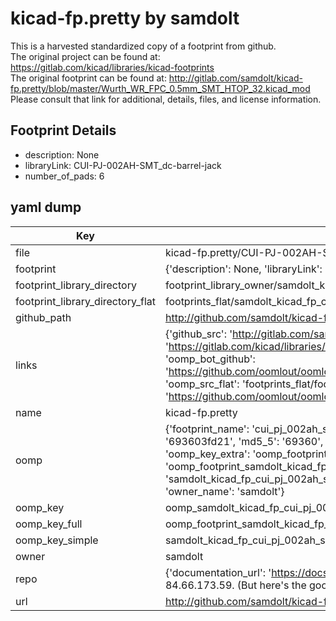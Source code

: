 # kicad-fp.pretty by samdolt  
This is a harvested standardized copy of a footprint from github.  
The original project can be found at:  
https://gitlab.com/kicad/libraries/kicad-footprints  
The original footprint can be found at:
http://gitlab.com/samdolt/kicad-fp.pretty/blob/master/Wurth_WR_FPC_0.5mm_SMT_HTOP_32.kicad_mod
Please consult that link for additional, details, files, and license information.  
## Footprint Details
* description: None  
* libraryLink: CUI-PJ-002AH-SMT_dc-barrel-jack  
* number_of_pads: 6  
## yaml dump  
| Key | Value |  
| --- | --- |  
| file | kicad-fp.pretty/CUI-PJ-002AH-SMT_dc-barrel-jack.kicad_mod |  
| footprint | {'description': None, 'libraryLink': 'CUI-PJ-002AH-SMT_dc-barrel-jack', 'number_of_pads': 6} |  
| footprint_library_directory | footprint_library_owner/samdolt_kicad-fp.pretty |  
| footprint_library_directory_flat | footprints_flat/samdolt_kicad_fp_cui_pj_002ah_smt_dc_barrel_jack/working |  
| github_path | http://github.com/samdolt/kicad-fp.pretty/blob/master/CUI-PJ-002AH-SMT_dc-barrel-jack.kicad_mod |  
| links | {'github_src': 'http://gitlab.com/samdolt/kicad-fp.pretty/blob/master/Wurth_WR_FPC_0.5mm_SMT_HTOP_32.kicad_mod', 'github_src_repo': 'https://gitlab.com/kicad/libraries/kicad-footprints', 'oomp_bot': 'footprints/samdolt_kicad_fp_cui_pj_002ah_smt_dc_barrel_jack/working', 'oomp_bot_github': 'https://github.com/oomlout/oomlout_oomp_footprint_bot/tree/main/footprints/samdolt_kicad_fp_cui_pj_002ah_smt_dc_barrel_jack/working', 'oomp_src_flat': 'footprints_flat/footprints_flat/samdolt_kicad_fp_cui_pj_002ah_smt_dc_barrel_jack/working', 'oomp_src_flat_github': 'https://github.com/oomlout/oomlout_oomp_footprint_src/tree/main/footprints_flat/samdolt_kicad_fp_cui_pj_002ah_smt_dc_barrel_jack/working'} |  
| name | kicad-fp.pretty |  
| oomp | {'footprint_name': 'cui_pj_002ah_smt_dc_barrel_jack', 'library_name': 'kicad_fp', 'md5': '693603fd214aa9e9800c479961904521', 'md5_10': '693603fd21', 'md5_5': '69360', 'md5_6': '693603', 'oomp_key': 'oomp_samdolt_kicad_fp_cui_pj_002ah_smt_dc_barrel_jack', 'oomp_key_extra': 'oomp_footprint_samdolt_kicad_fp_cui_pj_002ah_smt_dc_barrel_jack', 'oomp_key_full': 'oomp_footprint_samdolt_kicad_fp_cui_pj_002ah_smt_dc_barrel_jack_693603', 'oomp_key_simple': 'samdolt_kicad_fp_cui_pj_002ah_smt_dc_barrel_jack', 'original_filename': 'kicad-fp.pretty/CUI-PJ-002AH-SMT_dc-barrel-jack.kicad_mod', 'owner_name': 'samdolt'} |  
| oomp_key | oomp_samdolt_kicad_fp_cui_pj_002ah_smt_dc_barrel_jack |  
| oomp_key_full | oomp_footprint_samdolt_kicad_fp_cui_pj_002ah_smt_dc_barrel_jack |  
| oomp_key_simple | samdolt_kicad_fp_cui_pj_002ah_smt_dc_barrel_jack |  
| owner | samdolt |  
| repo | {'documentation_url': 'https://docs.github.com/rest/overview/resources-in-the-rest-api#rate-limiting', 'message': "API rate limit exceeded for 84.66.173.59. (But here's the good news: Authenticated requests get a higher rate limit. Check out the documentation for more details.)"} |  
| url | http://github.com/samdolt/kicad-fp.pretty |  

